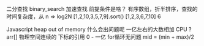 二分查找 binary_search
  加速查找
  前提条件是啥？
  有序数组，折半排序，查找的时间复杂度，从 n => log2N
  [1,2,10,3,5,7,9].sort()
  [1,2,3,6,7,10] 6

  Javascript heap out of memory
  什么会出问题呢
  一亿左右的大数相加 CPU
  ? arr[] 物理空间连续的
  下标的引用
  0 - 一亿 for循环无问题
  mid = (min + max)/2